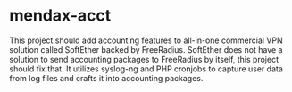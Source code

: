 # mendax-acct
This project should add accounting features to all-in-one commercial VPN solution called SoftEther backed by FreeRadius. SoftEther does not have a solution to send accounting packages to FreeRadius by itself, this project should fix that. It utilizes syslog-ng and PHP cronjobs to capture user data from log files and crafts it into accounting packages.

